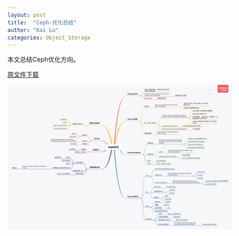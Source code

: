 ```yaml
---
layout: post
title:  "Ceph-优化总结"
author: "Kai Lu"
categories: Object_Storage
---
```


本文总结Ceph优化方向。

[原文件下载](../files/Ceph-osd优化.xmind)

<div  align="center">  
<img src="../photos/Ceph优化.png" style="zoom:100%;" />
</div>